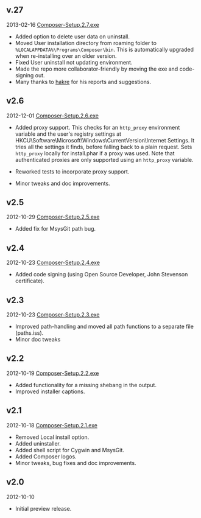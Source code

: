 ## v.27
2013-02-16 [Composer-Setup.2.7.exe](https://s3-eu-west-1.amazonaws.com/johnstevenson/composer/Composer-Setup.2.7.exe)

* Added option to delete user data on uninstall.
* Moved User installation directory from roaming folder to ```%LOCALAPPDATA%\Programs\Composer\bin```. This is automatically upgraded when re-installing over an older version.
* Fixed User uninstall not updating environment.
* Made the repo more collaborator-friendly by moving the exe and code-signing out.
* Many thanks to [hakre](https://github.com/hakre) for his reports and suggestions.

## v2.6
2012-12-01 [Composer-Setup.2.6.exe](https://s3-eu-west-1.amazonaws.com/johnstevenson/composer/Composer-Setup.2.6.exe)

* Added proxy support. This checks for an ```http_proxy``` environment variable and the user's registry settings at HKCU\Software\Microsoft\Windows\CurrentVersion\Internet Settings. It tries all the settings it finds, before falling back to a plain request. Sets ```http_proxy``` locally for install.phar if a proxy was used. Note that authenticated proxies are only supported using an ```http_proxy``` variable.

* Reworked tests to incorporate proxy support.
* Minor tweaks and doc improvements.

## v2.5
2012-10-29 [Composer-Setup.2.5.exe](https://s3-eu-west-1.amazonaws.com/johnstevenson/composer/Composer-Setup.2.5.exe)

* Added fix for MsysGit path bug.

## v2.4
2012-10-23 [Composer-Setup.2.4.exe](https://s3-eu-west-1.amazonaws.com/johnstevenson/composer/Composer-Setup.2.4.exe)

* Added code signing (using Open Source Developer, John Stevenson certificate).

## v2.3
2012-10-23 [Composer-Setup.2.3.exe](https://s3-eu-west-1.amazonaws.com/johnstevenson/composer/Composer-Setup.2.3.exe)

* Improved path-handling and moved all path functions to a separate file (paths.iss).
* Minor doc tweaks

## v2.2
2012-10-19 [Composer-Setup.2.2.exe](https://s3-eu-west-1.amazonaws.com/johnstevenson/composer/Composer-Setup.2.2.exe)

* Added functionality for a missing shebang in the output.
* Improved installer captions.

## v2.1
2012-10-18 [Composer-Setup.2.1.exe](https://s3-eu-west-1.amazonaws.com/johnstevenson/composer/Composer-Setup.2.1.exe)

* Removed Local install option.
* Added uninstaller.
* Added shell script for Cygwin and MsysGit.
* Added Composer logos.
* Minor tweaks, bug fixes and doc improvements.

## v2.0
2012-10-10

* Initial preview release.
